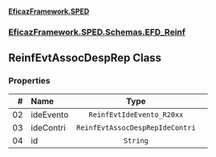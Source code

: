#### [EficazFramework.SPED](EficazFrameworkSPED.md 'EficazFramework SPED')
### [EficazFramework.SPED.Schemas.EFD_Reinf](EficazFramework.SPED.Schemas.EFD_Reinf.md 'EficazFramework.SPED.Schemas.EFD_Reinf')

## ReinfEvtAssocDespRep Class
### Properties

| # | Name | Type | |
| ---: | :--- | :---: | :--- |
| 02 | ideEvento | `ReinfEvtIdeEvento_R20xx` |  |
| 03 | ideContri | `ReinfEvtAssocDespRepIdeContri` |  |
| 04 | id | `String` |  |
